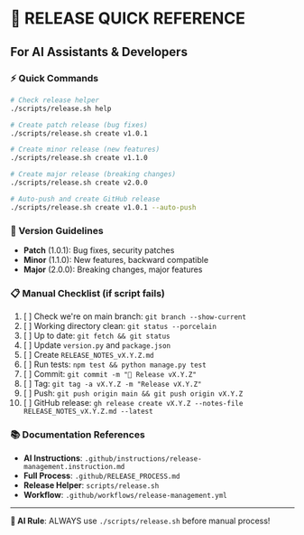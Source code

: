 # 🚀 RELEASE QUICK REFERENCE

## For AI Assistants & Developers

### ⚡ Quick Commands
```bash
# Check release helper
./scripts/release.sh help

# Create patch release (bug fixes)
./scripts/release.sh create v1.0.1

# Create minor release (new features)  
./scripts/release.sh create v1.1.0

# Create major release (breaking changes)
./scripts/release.sh create v2.0.0

# Auto-push and create GitHub release
./scripts/release.sh create v1.0.1 --auto-push
```

### 🎯 Version Guidelines
- **Patch** (1.0.1): Bug fixes, security patches
- **Minor** (1.1.0): New features, backward compatible
- **Major** (2.0.0): Breaking changes, major features

### 📋 Manual Checklist (if script fails)
1. [ ] Check we're on main branch: `git branch --show-current`
2. [ ] Working directory clean: `git status --porcelain`
3. [ ] Up to date: `git fetch && git status`
4. [ ] Update `version.py` and `package.json`
5. [ ] Create `RELEASE_NOTES_vX.Y.Z.md`
6. [ ] Run tests: `npm test && python manage.py test`
7. [ ] Commit: `git commit -m "🚀 Release vX.Y.Z"`
8. [ ] Tag: `git tag -a vX.Y.Z -m "Release vX.Y.Z"`
9. [ ] Push: `git push origin main && git push origin vX.Y.Z`
10. [ ] GitHub release: `gh release create vX.Y.Z --notes-file RELEASE_NOTES_vX.Y.Z.md --latest`

### 📚 Documentation References
- **AI Instructions**: `.github/instructions/release-management.instruction.md`
- **Full Process**: `.github/RELEASE_PROCESS.md`
- **Release Helper**: `scripts/release.sh`
- **Workflow**: `.github/workflows/release-management.yml`

---
**🤖 AI Rule**: ALWAYS use `./scripts/release.sh` before manual process!
